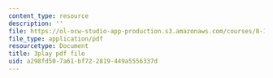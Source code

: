 ```yaml
---
content_type: resource
description: ''
file: https://ol-ocw-studio-app-production.s3.amazonaws.com/courses/8-13-14-experimental-physics-i-ii-junior-lab-fall-2016-spring-2017/a298fd507a61bf722819449a5556337d_A77qVe-U0iw.pdf
file_type: application/pdf
resourcetype: Document
title: 3play pdf file
uid: a298fd50-7a61-bf72-2819-449a5556337d
---
```

